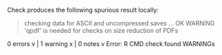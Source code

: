 Check produces the following spurious result locally:

> checking data for ASCII and uncompressed saves ... OK
   WARNING
  'qpdf' is needed for checks on size reduction of PDFs

0 errors v | 1 warning x | 0 notes v
Error: R CMD check found WARNINGs
